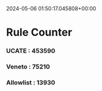 2024-05-06 01:50:17.045808+00:00
# Rule Counter 
 ### UCATE : 453590

 ### Veneto : 75210

 ### Allowlist : 13930